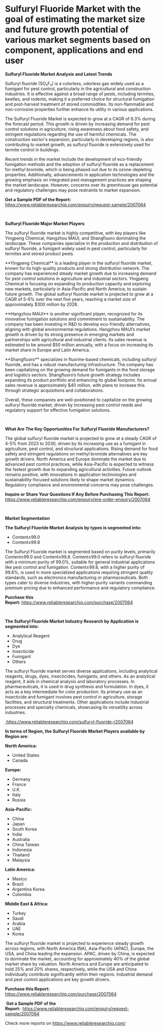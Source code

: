 <p><h1>Sulfuryl Fluoride Market with the goal of estimating the market size and future growth potential of various market segments based on component, applications and end user</h1></p><p><strong>Sulfuryl Fluoride Market Analysis and Latest Trends</strong></p>
<p><p>Sulfuryl fluoride (SO₂F₂) is a colorless, odorless gas widely used as a fumigant for pest control, particularly in the agricultural and construction industries. It is effective against a broad range of pests, including termites, beetles, and rodents, making it a preferred choice for structural fumigation and post-harvest treatment of stored commodities. Its non-flammable and non-corrosive properties further enhance its utility in various applications.</p><p>The Sulfuryl Fluoride Market is expected to grow at a CAGR of 6.3% during the forecast period. This growth is driven by increasing demand for pest control solutions in agriculture, rising awareness about food safety, and stringent regulations regarding the use of harmful chemicals. The construction sector's expansion, particularly in developing regions, is also contributing to market growth, as sulfuryl fluoride is extensively used for termite control in buildings.</p><p>Recent trends in the market include the development of eco-friendly fumigation methods and the adoption of sulfuryl fluoride as a replacement for methyl bromide, which is being phased out due to its ozone-depleting properties. Additionally, advancements in application technologies and the growing emphasis on integrated pest management practices are shaping the market landscape. However, concerns over its greenhouse gas potential and regulatory challenges may pose restraints to market expansion.</p></p>
<p><strong>Get a Sample PDF of the Report:&nbsp;</strong> <a href="https://www.reliableresearchiq.com/enquiry/request-sample/2007064?utm_campaign=2203&utm_medium=2&utm_source=Github&utm_content=ia&utm_term=25012025&utm_id=sulfuryl-fluoride">https://www.reliableresearchiq.com/enquiry/request-sample/2007064</a></p>
<p>&nbsp;</p>
<p><strong>Sulfuryl Fluoride Major Market Players</strong></p>
<p><p>The sulfuryl fluoride market is highly competitive, with key players like Yingpeng Chemical, Hangzhou MAUI, and Shangfluoro dominating the landscape. These companies specialize in the production and distribution of sulfuryl fluoride, a fumigant widely used in pest control, particularly for termites and stored product pests.</p><p>**Yingpeng Chemical** is a leading player in the sulfuryl fluoride market, known for its high-quality products and strong distribution network. The company has experienced steady market growth due to increasing demand for pest control solutions in agriculture and industrial sectors. Yingpeng Chemical is focusing on expanding its production capacity and exploring new markets, particularly in Asia-Pacific and North America, to sustain future growth. The global sulfuryl fluoride market is projected to grow at a CAGR of 5-6% over the next five years, reaching a market size of approximately $300 million by 2028.</p><p>**Hangzhou MAUI** is another significant player, recognized for its innovative fumigation solutions and commitment to sustainability. The company has been investing in R&D to develop eco-friendly alternatives, aligning with global environmental regulations. Hangzhou MAUI’s market growth is driven by its strong presence in emerging markets and partnerships with agricultural and industrial clients. Its sales revenue is estimated to be around $50 million annually, with a focus on increasing its market share in Europe and Latin America.</p><p>**Shangfluoro** specializes in fluorine-based chemicals, including sulfuryl fluoride, and has a robust manufacturing infrastructure. The company has been capitalizing on the growing demand for fumigants in the food storage and logistics sectors. Shangfluoro’s future growth strategy includes expanding its product portfolio and enhancing its global footprint. Its annual sales revenue is approximately $40 million, with plans to increase this through strategic acquisitions and collaborations.</p><p>Overall, these companies are well-positioned to capitalize on the growing sulfuryl fluoride market, driven by increasing pest control needs and regulatory support for effective fumigation solutions.</p></p>
<p>&nbsp;</p>
<p><strong>What Are The Key Opportunities For Sulfuryl Fluoride Manufacturers?</strong></p>
<p><p>The global sulfuryl fluoride market is projected to grow at a steady CAGR of 4-5% from 2023 to 2030, driven by its increasing use as a fumigant in agriculture, pest control, and structural applications. Rising demand for food safety and stringent regulations on methyl bromide alternatives are key growth drivers. North America and Europe dominate the market due to advanced pest control practices, while Asia-Pacific is expected to witness the fastest growth due to expanding agricultural activities. Future outlook remains positive, with innovations in application technologies and sustainability-focused solutions likely to shape market dynamics. Regulatory compliance and environmental concerns may pose challenges.</p></p>
<p><strong>Inquire or Share Your Questions If Any Before Purchasing This Report:</strong> <a href="https://www.reliableresearchiq.com/enquiry/pre-order-enquiry/2007064?utm_campaign=2203&utm_medium=2&utm_source=Github&utm_content=ia&utm_term=25012025&utm_id=sulfuryl-fluoride">https://www.reliableresearchiq.com/enquiry/pre-order-enquiry/2007064</a></p>
<p>&nbsp;</p>
<p><strong>Market Segmentation</strong></p>
<p><strong>The Sulfuryl Fluoride Market Analysis by types is segmented into:</strong></p>
<p><ul><li>Content≥99.0</li><li>Content≥99.8</li></ul></p>
<p><p>The Sulfuryl Fluoride market is segmented based on purity levels, primarily Content≥99.0 and Content≥99.8. Content≥99.0 refers to sulfuryl fluoride with a minimum purity of 99.0%, suitable for general industrial applications like pest control and fumigation. Content≥99.8, with a higher purity of 99.8%, is used in more specialized applications requiring stringent quality standards, such as electronics manufacturing or pharmaceuticals. Both types cater to diverse industries, with higher-purity variants commanding premium pricing due to enhanced performance and regulatory compliance.</p></p>
<p><strong>Purchase this Report:&nbsp;</strong><a href="https://www.reliableresearchiq.com/purchase/2007064?utm_campaign=2203&utm_medium=2&utm_source=Github&utm_content=ia&utm_term=25012025&utm_id=sulfuryl-fluoride">https://www.reliableresearchiq.com/purchase/2007064</a></p>
<p>&nbsp;</p>
<p><strong>The Sulfuryl Fluoride Market Industry Research by Application is segmented into:</strong></p>
<p><ul><li>Analytical Reagent</li><li>Drug</li><li>Dye</li><li>Insecticide</li><li>Fumigant</li><li>Others</li></ul></p>
<p><p>The sulfuryl fluoride market serves diverse applications, including analytical reagents, drugs, dyes, insecticides, fumigants, and others. As an analytical reagent, it aids in chemical analysis and laboratory processes. In pharmaceuticals, it is used in drug synthesis and formulation. In dyes, it acts as a key intermediate for color production. Its primary use as an insecticide and fumigant involves pest control in agriculture, storage facilities, and structural treatments. Other applications include industrial processes and specialty chemicals, showcasing its versatility across industries.</p></p>
<p><a href="https://www.reliableresearchiq.com/sulfuryl-fluoride-r2007064?utm_campaign=2203&utm_medium=2&utm_source=Github&utm_content=ia&utm_term=25012025&utm_id=sulfuryl-fluoride">&nbsp;https://www.reliableresearchiq.com/sulfuryl-fluoride-r2007064</a></p>
<p><strong>In terms of Region, the Sulfuryl Fluoride Market Players available by Region are:</strong></p>
<p>
    <p> <strong> North America: </strong>
        <ul>
            <li>United States</li>
            <li>Canada</li>
        </ul>
        </p> 
    <p> <strong> Europe: </strong>
        <ul>
            <li>Germany</li>
            <li>France</li>
            <li>U.K.</li>
            <li>Italy</li>
            <li>Russia</li>
        </ul>
        </p> 
    <p> <strong> Asia-Pacific: </strong>
        <ul>
            <li>China</li>
            <li>Japan</li>
            <li>South Korea</li>
            <li>India</li>
            <li>Australia</li>
            <li>China Taiwan</li>
            <li>Indonesia</li>
            <li>Thailand</li>
            <li>Malaysia</li>
        </ul>
        </p> 
    <p> <strong> Latin America: </strong>
        <ul>
            <li>Mexico</li>
            <li>Brazil</li>
            <li>Argentina Korea</li>
            <li>Colombia</li>
        </ul>
        </p> 
    <p> <strong> Middle East & Africa: </strong>
        <ul>
            <li>Turkey</li>
            <li>Saudi</li>
            <li>Arabia</li>
            <li>UAE</li>
            <li>Korea</li>
        </ul>
    </p>
    </p>
<p><p>The sulfuryl fluoride market is projected to experience steady growth across regions, with North America (NA), Asia-Pacific (APAC), Europe, the USA, and China leading the expansion. APAC, driven by China, is expected to dominate the market, accounting for approximately 40% of the global market share by valuation. North America and Europe are anticipated to hold 25% and 20% shares, respectively, while the USA and China individually contribute significantly within their regions. Industrial demand and pest control applications are key growth drivers.</p></p>
<p><strong>Purchase this Report: </strong><a href="https://www.reliableresearchiq.com/purchase/2007064?utm_campaign=2203&utm_medium=2&utm_source=Github&utm_content=ia&utm_term=25012025&utm_id=sulfuryl-fluoride">https://www.reliableresearchiq.com/purchase/2007064</a></p>
<p>&nbsp;<strong>Get a Sample PDF of the Report:&nbsp;&nbsp;</strong><a href="https://www.reliableresearchiq.com/enquiry/request-sample/2007064?utm_campaign=2203&utm_medium=2&utm_source=Github&utm_content=ia&utm_term=25012025&utm_id=sulfuryl-fluoride">https://www.reliableresearchiq.com/enquiry/request-sample/2007064</a></p>
<p><strong></strong></p>
<p>Check more reports on <a href="https://www.reliableresearchiq.com/?utm_campaign=2203&utm_medium=2&utm_source=Github&utm_content=ia&utm_term=25012025&utm_id=sulfuryl-fluoride">https://www.reliableresearchiq.com/</a></p>